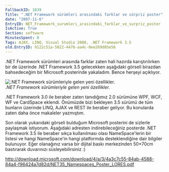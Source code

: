 ```yaml
---
FallbackID: 1839
Title: ".NET Framework sürümleri arasındaki farklar ve sürpriz poster":)
date: "2007-11-6"
EntryID: NET_Framework_surumleri_arasindaki_farklar_ve_surpriz_poster
IsActive: True
Section: software
MinutesSpent: 0
Tags: AJAX, LINQ, Visual Studio 2008, .NET Framework 3.5
old.EntryID: 9122c51a-5022-4476-aa4c-0ee269d85e56
---
```

.NET Framework sürümleri arasında farklar zaten hali hazırda
karıştırılırken bir de üzerinde .NET Framework 3.5 gelecekken aşağıdaki
görseli birazdan bahsedeceğim bir Microsoft posterinde yakaladım. Bence
herşeyi açıklıyor.

![.NET Framework sürümleriyle gelen yeni
özellikler.](media/NET_Framework_surumleri_arasindaki_farklar_ve_surpriz_poster/05112007_1.png)\
*.NET Framework sürümleriyle gelen yeni özellikler.*

.NET Framework 3.0 ile beraber zaten tanıdığımız 2.0 sürümüne WPF, WCF,
WF ve CardSpace eklendi. Önümüzde bizi bekleyen 3.5 sürümü de tüm
bunların üzerinde LINQ, AJAX ve REST ile beraber geliyor. Bu konularda
zaten daha önce makaleler yazmıştım.

Son olarak yukarıdaki görseli bulduğum Microsoft posterini de sizlerle
paylaşmak istiyorum. Aşağıdaki adresten indirebileceğiniz posterde .NET
Framework 3.5 ile beraber sıkça kullanılması olası NameSpace'lerin bir
listesi ve hangi NameSpace'in hangi platformda desteklendiğine dair
bilgiler bulunuyor. Eğer olanağınız varsa bir dijital baskı merkezinden
50\*70cm bastırarak duvarınızı süsleyebilirsiniz :)

<http://download.microsoft.com/download/4/a/3/4a3c7c55-84ab-4588-84a4-f96424a7d82d/NET35_Namespaces_Poster_LORES.pdf>


